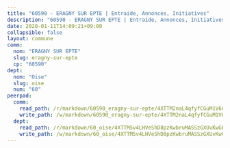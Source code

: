 ```yaml
---
title: "60590 - ERAGNY SUR EPTE | Entraide, Annonces, Initiatives"
description: "60590 - ERAGNY SUR EPTE | Entraide, Annonces, Initiatives"
date: 2020-01-11T14:09:21+09:00
collapsible: false
layout: commune
comm:
  nom: "ERAGNY SUR EPTE"
  slug: eragny-sur-epte
  cp: "60590"
dept:
  nom: "Oise"
  slug: oise
  num: "60"
peerpad:
  comm:
    read_path: /r/markdown/60590_eragny-sur-epte/4XTTM2naL4qfyfCGuM1V6C19nx6HexoUWTEN1Y3zCxK5m1MfN
    write_path: /w/markdown/60590_eragny-sur-epte/4XTTM2naL4qfyfCGuM1V6C19nx6HexoUWTEN1Y3zCxK5m1MfN-K3TgUfqxy6SkCXMBRLzK85xAMYMb586PP1R8wwfDeJq4pZMwTrK1NnvVu2ViV5CJExBPquj2889LDayVACHtghpHMzqkx5pNAEErrGW44wRWLoqA2kixpCEPmsRzkwpEVRkx87Vi
  dept:
    read_path: /r/markdown/60_oise/4XTTM5v4LHVeShD8pzKwbruMASSzGXUvKwGPyPNR6Aq6aruGY
    write_path: /w/markdown/60_oise/4XTTM5v4LHVeShD8pzKwbruMASSzGXUvKwGPyPNR6Aq6aruGY-K3TgTfEPmBuMGxs3WizC7aafmuSUvuvwsE7nM986pS4fEczEhokrfL1mXNtU722XatpEcDhfhLf5xd24JkCKBD4DcQHeF5CYjEkAVzDN3PuQerZfYGZ5zy2XFcJNh2Z1pYjLoQTn
---
```


